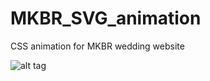 # MKBR_SVG_animation

CSS animation for MKBR wedding website


![alt tag](http://barrettj.co/images/homepage/mkbr_wedding_500.jpg)
